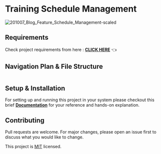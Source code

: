 # Training Schedule Management

![201007_Blog_Feature_Schedule_Management-scaled](https://user-images.githubusercontent.com/70385488/223933676-f358fdf4-dfdf-46d1-a3f6-7efcfd6f9ef1.jpeg)

## Requirements

Check project requirements from here : **[CLICK HERE](github.com/devanshtakkar/CPP-Training-Schedule-Management/blob/main/Project_Flies/docs/requirements_doc.md)** 👈

## Navigation Plan & File Structure

<img src="github.com/devanshtakkar/CPP-Training-Schedule-Management/blob/main/Project_Flies/docs/navigation_plan1.png" alt="">

## Setup & Installation

For setting up and running this project in your system please checkout this brief **[Documentation](github.com/devanshtakkar/CPP-Training-Schedule-Management/blob/main/project_guide.md)** for your reference and hands-on explanation.

## Contributing
Pull requests are welcome. For major changes, please open an issue first to discuss what you would like to change.

This project is [MIT](https://choosealicense.com/licenses/mit/) licensed.
